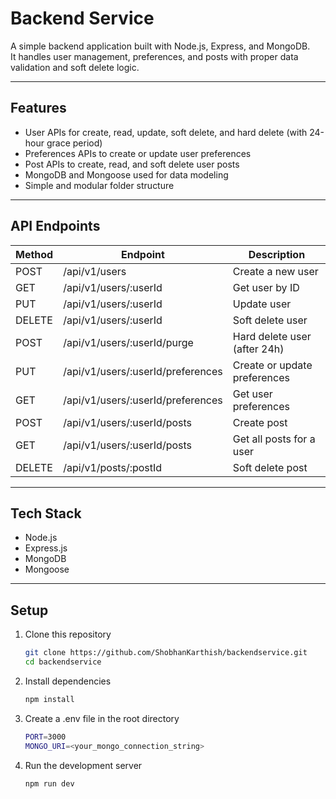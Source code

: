 # Backend Service

A simple backend application built with Node.js, Express, and MongoDB.  
It handles user management, preferences, and posts with proper data validation and soft delete logic.

---

## Features

- User APIs for create, read, update, soft delete, and hard delete (with 24-hour grace period)
- Preferences APIs to create or update user preferences
- Post APIs to create, read, and soft delete user posts
- MongoDB and Mongoose used for data modeling
- Simple and modular folder structure

---

## API Endpoints

| Method | Endpoint | Description |
|--------|-----------|-------------|
| POST | /api/v1/users | Create a new user |
| GET | /api/v1/users/:userId | Get user by ID |
| PUT | /api/v1/users/:userId | Update user |
| DELETE | /api/v1/users/:userId | Soft delete user |
| POST | /api/v1/users/:userId/purge | Hard delete user (after 24h) |
| PUT | /api/v1/users/:userId/preferences | Create or update preferences |
| GET | /api/v1/users/:userId/preferences | Get user preferences |
| POST | /api/v1/users/:userId/posts | Create post |
| GET | /api/v1/users/:userId/posts | Get all posts for a user |
| DELETE | /api/v1/posts/:postId | Soft delete post |

---

## Tech Stack

- Node.js  
- Express.js  
- MongoDB  
- Mongoose  

---

## Setup

1. Clone this repository  
   ```bash
   git clone https://github.com/ShobhanKarthish/backendservice.git
   cd backendservice
2. Install dependencies
   ```bash
   npm install
3. Create a .env file in the root directory
    ```bash
    PORT=3000
    MONGO_URI=<your_mongo_connection_string>
4. Run the development server
   ```bash
   npm run dev

